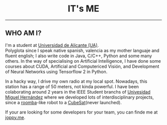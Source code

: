 <h1 align="center">IT's ME</h1>  

---

## WHO AM I?

I'm a student at [Universidad de Alicante (UA)](https://www.ua.es/ "La UA no actUA").  
Polyglota since I speak native spanish, valencia as my mother languaje and fluent english; I also write code in Java, C/C++, Python and some many others.
In the way of specialising on Artificial Intelligence, I have done some courses about CUDA, Artificial and Computericed Visión, and Development of Neural Networks using Tensorflow 2 in Python.

In a hacky way, I drive my own radio at my local spot. Nowadays, this station has a range of 50 meters, not kinda powerful.
I have been colaborating around 2 years in the IEEE Student branchs of [Univesidad Miguel Hernández](https://umh.es/ "umhuuuus") where we developed lots of interdisciplinary projects, since a [roomba](https://www.irobot.es/)-like robot to a [CubeSat](https://en.wikipedia.org/wiki/CubeSat)(never launched).

If your are looking for some developers for your team, you can finde me at [joppy.me](https://app.joppy.me/).

